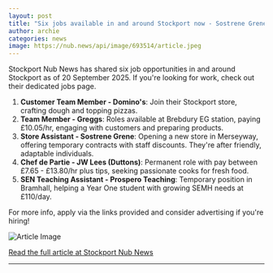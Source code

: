 ```yaml
---
layout: post
title: "Six jobs available in and around Stockport now - Sostrene Grene, JW Lees, Domino’s, and more"
author: archie
categories: news
image: https://nub.news/api/image/693514/article.jpeg
---
```

Stockport Nub News has shared six job opportunities in and around Stockport as of 20 September 2025. If you're looking for work, check out their dedicated jobs page. 

1. **Customer Team Member - Domino's**: Join their Stockport store, crafting dough and topping pizzas.
2. **Team Member - Greggs**: Roles available at Brebdury EG station, paying £10.05/hr, engaging with customers and preparing products.
3. **Store Assistant - Sostrene Grene**: Opening a new store in Merseyway, offering temporary contracts with staff discounts. They're after friendly, adaptable individuals.
4. **Chef de Partie - JW Lees (Duttons)**: Permanent role with pay between £7.65 - £13.80/hr plus tips, seeking passionate cooks for fresh food.
5. **SEN Teaching Assistant - Prospero Teaching**: Temporary position in Bramhall, helping a Year One student with growing SEMH needs at £110/day.

For more info, apply via the links provided and consider advertising if you're hiring!

![Article Image](https://nub.news/api/image/693514/article.jpeg)

[Read the full article at Stockport Nub News](https://stockport.nub.news/news/local-news/six-jobs-available-in-and-around-stockport-now-sostrene-grene-wetherspoons-and-more-272663)

---
